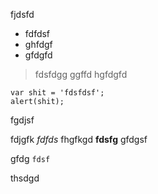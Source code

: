 
fjdsfd

* fdfdsf
* ghfdgf
* gfdgfd

> fdsfdgg
> ggffd
> hgfdgfd

	var shit = 'fdsfdsf';
	alert(shit);

fgdjsf

fdjgfk *fdfds*  fhgfkgd  **fdsfg** gfdgsf

gfdg `fdsf`

thsdgd